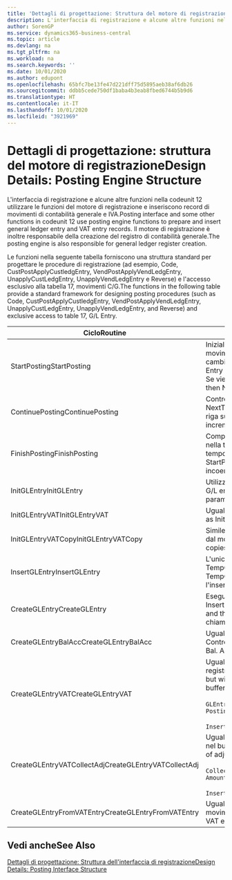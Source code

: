 ```yaml
---
title: 'Dettagli di progettazione: Struttura del motore di registrazione | Microsoft Docs'
description: L'interfaccia di registrazione e alcune altre funzioni nella codeunit 12 utilizzare le funzioni del motore di registrazione e inseriscono record di movimenti di contabilità generale e IVA. Il motore di registrazione è inoltre responsabile della creazione del registro di contabilità generale.
author: SorenGP
ms.service: dynamics365-business-central
ms.topic: article
ms.devlang: na
ms.tgt_pltfrm: na
ms.workload: na
ms.search.keywords: ''
ms.date: 10/01/2020
ms.author: edupont
ms.openlocfilehash: 65bfc7be13fe47d221dff75d5895aeb38af6db26
ms.sourcegitcommit: ddbb5cede750df1baba4b3eab8fbed6744b5b9d6
ms.translationtype: HT
ms.contentlocale: it-IT
ms.lasthandoff: 10/01/2020
ms.locfileid: "3921969"
---
```

# <a name="design-details-posting-engine-structure"></a><span data-ttu-id="a4845-104">Dettagli di progettazione: struttura del motore di registrazione</span><span class="sxs-lookup"><span data-stu-id="a4845-104">Design Details: Posting Engine Structure</span></span>
<span data-ttu-id="a4845-105">L'interfaccia di registrazione e alcune altre funzioni nella codeunit 12 utilizzare le funzioni del motore di registrazione e inseriscono record di movimenti di contabilità generale e IVA.</span><span class="sxs-lookup"><span data-stu-id="a4845-105">Posting interface and some other functions in codeunit 12 use posting engine functions to prepare and insert general ledger entry and VAT entry records.</span></span> <span data-ttu-id="a4845-106">Il motore di registrazione è inoltre responsabile della creazione del registro di contabilità generale.</span><span class="sxs-lookup"><span data-stu-id="a4845-106">The posting engine is also responsible for general ledger register creation.</span></span>  
  
 <span data-ttu-id="a4845-107">Le funzioni nella seguente tabella forniscono una struttura standard per progettare le procedure di registrazione (ad esempio, Code, CustPostApplyCustledgEntry, VendPostApplyVendLedgEntry, UnapplyCustLedgEntry, UnapplyVendLedgEntry e Reverse) e l'accesso esclusivo alla tabella 17, movimenti C/G.</span><span class="sxs-lookup"><span data-stu-id="a4845-107">The functions in the following table provide a standard framework for designing posting procedures (such as Code, CustPostApplyCustledgEntry, VendPostApplyVendLedgEntry, UnapplyCustLedgEntry, UnapplyVendLedgEntry, and Reverse) and exclusive access to table 17, G/L Entry.</span></span>  
  
|<span data-ttu-id="a4845-108">Ciclo</span><span class="sxs-lookup"><span data-stu-id="a4845-108">Routine</span></span>|<span data-ttu-id="a4845-109">Description</span><span class="sxs-lookup"><span data-stu-id="a4845-109">Description</span></span>|  
|-------------|---------------------------------------|  
|<span data-ttu-id="a4845-110">StartPosting</span><span class="sxs-lookup"><span data-stu-id="a4845-110">StartPosting</span></span>|<span data-ttu-id="a4845-111">Inizializza il buffer di registrazione TempGLEntryBuf, blocca le tabelle dei movimenti IVA e C/G e inizializza il periodo contabile, il registro C/G e il tasso di cambio.</span><span class="sxs-lookup"><span data-stu-id="a4845-111">Initializes posting buffer TempGLEntryBuf, locks G/L Entry and VAT Entry tables, and initializes Accounting Period, G/L Register, and Exchange Rate.</span></span> <span data-ttu-id="a4845-112">Se viene chiamato una sola volta, NextEntryNo è 0.</span><span class="sxs-lookup"><span data-stu-id="a4845-112">Should be called only once, then NextEntryNo is 0.</span></span>|  
|<span data-ttu-id="a4845-113">ContinuePosting</span><span class="sxs-lookup"><span data-stu-id="a4845-113">ContinuePosting</span></span>|<span data-ttu-id="a4845-114">Controlla e registra l''IVA ad esigibilità differita dell'incremento NextTransactionNo della transazione precedente e prepara la registrazione della riga successiva.</span><span class="sxs-lookup"><span data-stu-id="a4845-114">Checks and posts unrealized VAT for previous transaction increment NextTransactionNo and prepares post of next line.</span></span>|  
|<span data-ttu-id="a4845-115">FinishPosting</span><span class="sxs-lookup"><span data-stu-id="a4845-115">FinishPosting</span></span>|<span data-ttu-id="a4845-116">Completa la registrazione inserendo i movimenti di C/G dal buffer temporaneo nella tabella di database.</span><span class="sxs-lookup"><span data-stu-id="a4845-116">Completes posting by inserting G/L entries from temporary buffer into database table.</span></span> <span data-ttu-id="a4845-117">Utilizzato sempre insieme a StartPosting.</span><span class="sxs-lookup"><span data-stu-id="a4845-117">Always used together with StartPosting.</span></span> <span data-ttu-id="a4845-118">Verifica la presenza di incoerenze.</span><span class="sxs-lookup"><span data-stu-id="a4845-118">Checks for inconsistencies.</span></span>|  
|<span data-ttu-id="a4845-119">InitGLEntry</span><span class="sxs-lookup"><span data-stu-id="a4845-119">InitGLEntry</span></span>|<span data-ttu-id="a4845-120">Utilizzato per inizializzare nuovo movimento C/G per riga di</span><span class="sxs-lookup"><span data-stu-id="a4845-120">Used to initialize new G/L entry for Gen.</span></span> <span data-ttu-id="a4845-121">registrazioni generali.</span><span class="sxs-lookup"><span data-stu-id="a4845-121">Jnl Line.</span></span> <span data-ttu-id="a4845-122">Restituisce GLEntry come parametro.</span><span class="sxs-lookup"><span data-stu-id="a4845-122">Returns GLEntry as parameter.</span></span>|  
|<span data-ttu-id="a4845-123">InitGLEntryVAT</span><span class="sxs-lookup"><span data-stu-id="a4845-123">InitGLEntryVAT</span></span>|<span data-ttu-id="a4845-124">Uguale a InitGLEntry, ma assegna anche contropartita e SummarizeVAT.</span><span class="sxs-lookup"><span data-stu-id="a4845-124">Same as InitGLEntry, but also assigns Bal. Account No. and SummarizeVAT.</span></span>|  
|<span data-ttu-id="a4845-125">InitGLEntryVATCopy</span><span class="sxs-lookup"><span data-stu-id="a4845-125">InitGLEntryVATCopy</span></span>|<span data-ttu-id="a4845-126">Simile a InitGLEntryVAT, ma copia anche i dati delle categorie di registrazione dal movimento IVA prima di SummarizeVAT.</span><span class="sxs-lookup"><span data-stu-id="a4845-126">Similar to InitGLEntryVAT, but also copies posting groups data from VAT Entry before SummarizeVAT.</span></span>|  
|<span data-ttu-id="a4845-127">InsertGLEntry</span><span class="sxs-lookup"><span data-stu-id="a4845-127">InsertGLEntry</span></span>|<span data-ttu-id="a4845-128">L'unica funzione che inserisce movimenti C/G nella tabella globale di TempGLEntryBuf.</span><span class="sxs-lookup"><span data-stu-id="a4845-128">The only function that inserts G/L entry into global TempGLEntryBuf table.</span></span> <span data-ttu-id="a4845-129">Utilizzare sempre questa funzione per l'inserimento.</span><span class="sxs-lookup"><span data-stu-id="a4845-129">Always use this function for insert.</span></span>|  
|<span data-ttu-id="a4845-130">CreateGLEntry</span><span class="sxs-lookup"><span data-stu-id="a4845-130">CreateGLEntry</span></span>|<span data-ttu-id="a4845-131">Esegue un InitGLEntry, assegna Importo in valuta addiz. ed esegue InsertGLEntry.</span><span class="sxs-lookup"><span data-stu-id="a4845-131">Performs an InitGLEntry, assigns Additional Currency Amount, and then performs InsertGLEntry.</span></span> <span data-ttu-id="a4845-132">Sostituisce molte righe di codice a una singola chiamata di funzione.</span><span class="sxs-lookup"><span data-stu-id="a4845-132">Replaces several lines of code with a single function call.</span></span>|  
|<span data-ttu-id="a4845-133">CreateGLEntryBalAcc</span><span class="sxs-lookup"><span data-stu-id="a4845-133">CreateGLEntryBalAcc</span></span>|<span data-ttu-id="a4845-134">Uguale a CreateGLEntry, ma assegna anche Tipo contropartita e Contropartita.</span><span class="sxs-lookup"><span data-stu-id="a4845-134">Same as CreateGLEntry, but also assigns Bal. Account Type and Bal. Account No.</span></span>|  
|<span data-ttu-id="a4845-135">CreateGLEntryVAT</span><span class="sxs-lookup"><span data-stu-id="a4845-135">CreateGLEntryVAT</span></span>|<span data-ttu-id="a4845-136">Uguale a CreateGLEntry, ma con elaborazione addizionale delle categorie di registrazione e salvataggio nel buffer temporaneo IVA:</span><span class="sxs-lookup"><span data-stu-id="a4845-136">Same as CreateGLEntry, but with additional processing for posting groups and saving to temporary VAT buffer:</span></span><br /><br /> `GLEntry.CopyPostingGroupsFromDtldCVBuf(DtldCVLedgEntryBuf,GenJnlLine."Gen. Posting Type");`<br /><br /> `InsertVATEntriesFromTemp(DtldCVLedgEntryBuf,GLEntry);`|  
|<span data-ttu-id="a4845-137">CreateGLEntryVATCollectAdj</span><span class="sxs-lookup"><span data-stu-id="a4845-137">CreateGLEntryVATCollectAdj</span></span>|<span data-ttu-id="a4845-138">Uguale a CreateGLEntry, ma con raccolta addizionale di rettifiche e salvataggio nel buffer temporaneo IVA:</span><span class="sxs-lookup"><span data-stu-id="a4845-138">Same as CreateGLEntry, but with additional collection of adjustments and saving to temporary VAT buffer:</span></span><br /><br /> `CollectAdjustment(AdjAmount,GLEntry.Amount,GLEntry."Additional-Currency Amount",OriginalDateSet);`<br /><br /> `InsertVATEntriesFromTemp(DtldCVLedgEntryBuf,GLEntry);`|  
|<span data-ttu-id="a4845-139">CreateGLEntryFromVATEntry</span><span class="sxs-lookup"><span data-stu-id="a4845-139">CreateGLEntryFromVATEntry</span></span>|<span data-ttu-id="a4845-140">Uguale a CreateGLEntry, ma copia anche le categorie di registrazione dal movimento IVA.</span><span class="sxs-lookup"><span data-stu-id="a4845-140">Same as CreateGLEntry, but also copies posting groups from VAT entry.</span></span>|  
  
## <a name="see-also"></a><span data-ttu-id="a4845-141">Vedi anche</span><span class="sxs-lookup"><span data-stu-id="a4845-141">See Also</span></span>  
 [<span data-ttu-id="a4845-142">Dettagli di progettazione: Struttura dell'interfaccia di registrazione</span><span class="sxs-lookup"><span data-stu-id="a4845-142">Design Details: Posting Interface Structure</span></span>](design-details-posting-interface-structure.md)